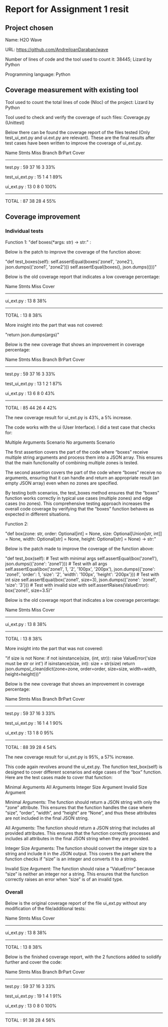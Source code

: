 # Report for Assignment 1 resit

## Project chosen

Name: H2O Wave

URL: https://github.com/AndreiIoanDaraban/wave

Number of lines of code and the tool used to count it: 38445; Lizard by Python

Programming language: Python

## Coverage measurement with existing tool

Tool used to count the total lines of code (Nloc) of the project: Lizard by Python

Tool used to check and verify the coverage of such files: Coverage.py (Unittest)

Below there can be found the coverage report of the files tested (Only test_ui_ext.py and ui.ext.py are relevant). 
These are the final results after test cases have been written to improve the coverage of ui_ext.py.

Name             Stmts        Miss      Branch      BrPart       Cover

--------------------------------------------------

test.py :                 59        37        16         3       33%

test_ui_ext.py :          15         1         4         1       89%

ui_ext.py   :             13         0         8         0      100%

--------------------------------------------------

TOTAL  :                  87        38        28         4       55%



## Coverage improvement

### Individual tests



Function 1:  "def boxes(*args: str) -> str:"
:


Below is the patch to improve the coverage of the function above:



"def test_boxes(self):
        self.assertEqual(boxes('zone1', 'zone2'), json.dumps(('zone1', 'zone2')))
        self.assertEqual(boxes(), json.dumps(()))"

        


Below is the old coverage report that indicates a low coverage percentage:

Name           Stmts            Miss            Cover

-------------------------------

ui_ext.py  :              13         8       38%

-------------------------------

TOTAL  :                  13         8       38%



More insight into the part that was not covered:




"return json.dumps(args)"




Below is the new coverage that shows an improvement in coverage percentage:

Name             Stmts         Miss        Branch        BrPart         Cover

--------------------------------------------------

test.py     :                59        37        16         3       33%

test_ui_ext.py   :           13         1         2         1       87%

ui_ext.py   :                13         6         8         0       43%

--------------------------------------------------

TOTAL  :                     85        44        26         4       42%




The new coverage result for ui_ext.py is 43%, a 5% increase.

The code works with the ui (User Interface). I did a test case that checks for:

  Multiple Arguments Scenario
  No arguments Scenario

The first assertion covers the part of the code where “boxes” receive multiple string arguments and process them into a JSON array. This ensures that the main functionality of combining multiple zones is tested.

The second assertion covers the part of the code where “boxes” receive no arguments, ensuring that it can handle and return an appropriate result (an empty JSON array) even when no zones are specified.

By testing both scenarios, the test_boxes method ensures that the “boxes” function works correctly in typical use cases (multiple zones) and edge cases (no zones). This comprehensive testing approach increases the overall code coverage by verifying that the “boxes” function behaves as expected in different situations.


Function 2: 


"def box(zone: str, order: Optional[int] = None, size: Optional[Union[str, int]] = None, width: Optional[str] = None,
        height: Optional[str] = None) -> str:"


      


Below is the patch made to improve the coverage of the function above:



"def test_box(self):
        # Test with minimal args
        self.assertEqual(box('zone1'), json.dumps({'zone': 'zone1'}))
        # Test with all args
        self.assertEqual(box('zone1', 1, '2', '100px', '200px'), json.dumps({'zone': 'zone1', 'order': 1, 'size': '2', 'width': '100px', 'height': '200px'}))
        # Test with int size
        self.assertEqual(box('zone1', size=3), json.dumps({'zone': 'zone1', 'size': '3'}))
        # Test with invalid size
        with self.assertRaises(ValueError):
            box('zone1', size=3.5)"


            

Below is the old coverage report that indicates a low coverage percentage:

Name           Stmts            Miss            Cover

-------------------------------

ui_ext.py  :              13         8       38%

-------------------------------

TOTAL  :                  13         8       38%

More insight into the part that was not covered:




"if size is not None:
        if not isinstance(size, (int, str)):
            raise ValueError('size must be str or int')
        if isinstance(size, int):
            size = str(size)
    return json.dumps(_clean(dict(zone=zone, order=order, size=size, width=width, height=height)))"


    



Below is the new coverage that shows an improvement in coverage percentage:

Name             Stmts           Miss            Branch            BrPart          Cover

--------------------------------------------------

test.py :                       59        37        16         3       33%

test_ui_ext.py  :               16         1         4         1       90%

ui_ext.py    :                  13         1         8         0       95%

--------------------------------------------------

TOTAL   :                      88        39        28         4       54%


The new coverage result for ui_ext.py is 95%, a 57% increase. 


This code again revolves around the ui_ext.py. The function test_box(self) is designed to cover different scenarios and edge cases of the “box” function. Here are the test cases made to cover that function:



Minimal Arguments
All Arguments
Integer Size Argument
Invalid Size Argument

Minimal Arguments: The function should return a JSON string with only the “zone”  attribute. This ensures that the function handles the case where “size”, “order”, “width”, and “height” are “None”, and thus these attributes are not included in the final JSON string.

All Arguments: The function should return a JSON string that includes all provided attributes. This ensures that the function correctly processes and includes all attributes in the final JSON string when they are provided.

Integer Size Arguments: The function should convert the integer size to a string and include it in the JSON output. This covers the part where the function checks if “size” is an integer and converts it to a string.

Invalid Size Argument: The function should raise a “ValueError” because “size” is neither an integer nor a string. This ensures that the function correctly raises an error when “size” is of an invalid type.


### Overall

Below is the original coverage report of the file ui_ext.py without any modification of the file/additional tests:

Name           Stmts            Miss            Cover

-------------------------------

ui_ext.py  :              13         8       38%

-------------------------------

TOTAL  :                  13         8       38%

Below is the finished coverage report, with the 2 functions added to solidify further and cover the code:

Name             Stmts             Miss           Branch          BrPart          Cover

--------------------------------------------------

test.py :                      59        37        16         3       33%

test_ui_ext.py :               19         1         4         1       91%

ui_ext.py  :                   13         0         8         0      100%

--------------------------------------------------

TOTAL   :                      91        38        28         4       56%

